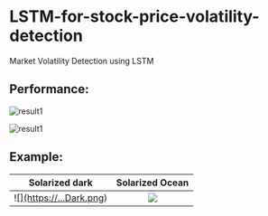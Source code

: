 # LSTM-for-stock-price-volatility-detection
Market Volatility Detection using LSTM

## Performance:

![result1](https://github.com/6amir6hosein6/LSTM-for-stock-price-volatility-detection/blob/main/result/001-performance.png)

![result1](https://github.com/6amir6hosein6/LSTM-for-stock-price-volatility-detection/blob/main/result/000-performance.png)


## Example:

Solarized dark             |  Solarized Ocean
:-------------------------:|:-------------------------:
![][(https://...Dark.png](https://github.com/6amir6hosein6/LSTM-for-stock-price-volatility-detection/blob/main/result/000-Bitcoin-example.png))  |  ![]([https://...Ocean.png](https://github.com/6amir6hosein6/LSTM-for-stock-price-volatility-detection/blob/main/result/002-Bitcoin-example.png))


